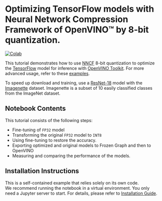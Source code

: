 # Optimizing TensorFlow models with Neural Network Compression Framework of OpenVINO™ by 8-bit quantization.
[![Colab](https://colab.research.google.com/assets/colab-badge.svg)](https://colab.research.google.com/github/openvinotoolkit/openvino_notebooks/blob/latest/notebooks/tensorflow-quantization-aware-training/tensorflow-quantization-aware-training.ipynb)

This tutorial demonstrates how to use [NNCF](https://github.com/openvinotoolkit/nncf) 8-bit quantization to optimize the 
[TensorFlow](https://www.tensorflow.org) model for inference with [OpenVINO Toolkit](https://docs.openvino.ai/). 
For more advanced usage, refer to these [examples](https://github.com/openvinotoolkit/nncf/tree/develop/examples).

To speed up download and training, use a [ResNet-18](https://arxiv.org/abs/1512.03385) model with the 
[Imagenette](http://cs231n.stanford.edu/reports/2015/pdfs/leonyao_final.pdf) dataset. Imagenette is a subset of 10 easily classified classes from the ImageNet dataset.

## Notebook Contents

This tutorial consists of the following steps:
* Fine-tuning of `FP32` model
* Transforming the original `FP32` model to `INT8`
* Using fine-tuning to restore the accuracy.
* Exporting optimized and original models to Frozen Graph and then to OpenVINO
* Measuring and comparing the performance of the models.

## Installation Instructions

This is a self-contained example that relies solely on its own code.</br>
We recommend  running the notebook in a virtual environment. You only need a Jupyter server to start.
For details, please refer to [Installation Guide](../../README.md).
